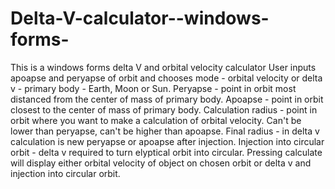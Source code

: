 # Delta-V-calculator--windows-forms-
This is a windows forms delta V and orbital velocity calculator
User inputs apoapse and peryapse of orbit and chooses mode - orbital velocity or delta v - primary body - Earth, Moon or Sun.
Peryapse - point in orbit most distanced from the center of mass of primary body.
Apoapse - point in orbit closest to the center of mass of primary body.
Calculation radius - point in orbit where you want to make a calculation of orbital velocity. Can't be lower than peryapse, can't be higher than apoapse.
Final radius - in delta v calculation is new peryapse or apoapse after injection.
Injection into circular orbit - delta v required to turn elyptical orbit into circular.
Pressing calculate will display either orbital velocity of object on chosen orbit or delta v and injection into circular orbit.
